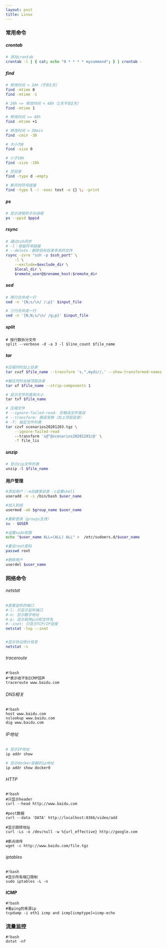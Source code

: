 ```yaml
---
layout: post
title: Linux
---
```


### 常用命令

##### crontab
```bash
# 添加crontab
crontab -l | { cat; echo "0 * * * * mycommand"; } | crontab -
```


##### find
```bash
# 修改时间 < 24h（不到1天）
find -mtime 0
find -mtime -1

# 24h <= 修改时间 < 48h（1天不到2天）
find -mtime 1

# 修改时间 >= 48h
find -mtime +1

# 修改时间 < 30min
find -cmin -30

# 大小为0
find -size 0

# 小于10k
find -size -10k

# 空目录
find -type d -empty

# 断开的符号链接
find -type l -! -exec test -e {} \; -print
```


##### ps
```bash
# 显示进程的子孙进程
ps --ppid $ppid
```



##### rsync
```bash
# 通过ssh同步
# -l：保留符号链接
# --delete：删除目标目录多余的文件
rsync -zvre "ssh -p $ssh_port" \
    -l \
    --exclude=$exclude_dir \
    $local_dir \
    $remote_user@$rename_host:$remote_dir
```

##### sed
```bash
# 两行合并成一行
sed -n '{N;s/\n/ /;p}' $input_file

# 三行合并成一行
sed -n '{N;N;s/\n/ /g;p}' $input_file
```

##### split
```
# 按行数拆分文件
split --verbose -d -a 3 -l $line_count $file_name
```



##### tar
```bash
#压缩同时加上目录
tar cvzf $file_name --transform 's,^,mydir/,' --show-transformed-names $files

#解压同时去掉顶层目录
tar xf $file_name --strip-components 1

# 显示文件列表和大小
tar tvf $file_name

# 压缩文件
# --ignore-failed-read: 忽略读文件错误
# --transform: 路径变换（加上顶层目录）
# -T: 指定文件列表
tar czvf scenarios20201203.tgz \
    --ignore-failed-read 
    --transform 's@^@scenarios20201203/@' \
    -T file_lis
```

##### unzip
```bash
# 显示zip文件列表
unzip -l $file_name
```



#### 用户管理

```bash
#添加用户：-m创建家目录 -s设置shell
useradd -m -s /bin/bash $user_name

#加入到组
usermod -aG $group_name $user_name

#重新登录（groups生效）
su - $USER

#设置sudo权限
echo "$user_name ALL=(ALL) ALL" >  /etc/sudoers.d/$user_name

#重设root密码
passwd root

#删除用户
userdel $user_name
```



### 网络命令

###### netstat

```bash
#查看监听的端口
#-l: 只显示监听端口
#-n: 显示数字地址
#-p: 显示程序pid和文件名
#--inet: 只显示TCP/IP连接
netstat -lnp --inet


#显示协议统计信息
netstat -s
```

###### traceroute

```
#!bash
#*表示收不到ICMP回声
traceroute www.baidu.com
```

###### DNS相关

```
#!bash
host www.baidu.com
nslookup www.baidu.com
dig www.baidu.com
```

###### IP地址

```bash
# 显示IP地址
ip addr show

# 显示docker容器的ip地址
ip addr show docker0
```

###### HTTP

```
#!bash
#只显示header
curl --head http://www.baidu.com

#post数据
curl --data 'DATA' http://localhost:8366/video/add

#显示跳转地址
curl -Ls -o /dev/null -w %{url_effective} http://google.com

#断点续传
wget -c http://www.baidu.com/file.tgz
```

###### iptables

```
#!bash
#显示所有端口限制
sudo iptables -L -n
```

#### ICMP

```
#!bash
#看ping的来源ip
tcpdump -i eth1 icmp and icmp[icmptype]=icmp-echo
```

### 流量监控

```
#!bash
dstat -nf 
```
